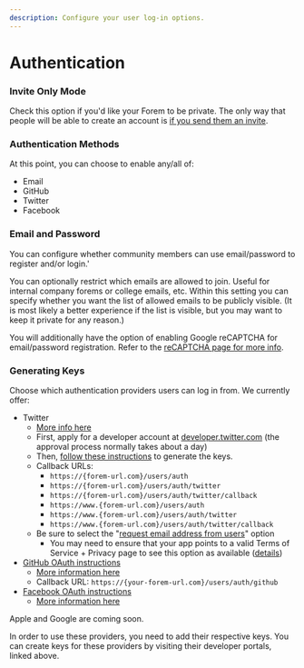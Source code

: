 ```yaml
---
description: Configure your user log-in options.
---
```


# Authentication

### Invite Only Mode

Check this option if you'd like your Forem to be private.  The only way that people will be able to create an account is [if you send them an invite](../users/inviting-a-new-user.md).

### Authentication Methods

At this point, you can choose to enable any/all of:

* Email
* GitHub
* Twitter
* Facebook

### Email and Password

You can configure whether community members can use email/password to register and/or login.'

You can optionally restrict which emails are allowed to join. Useful for internal company forems or college emails, etc. Within this setting you can specify whether you want the list of allowed emails to be publicly visible. \(It is most likely a better experience if the list is visible, but you may want to keep it private for any reason.\)

You will additionally have the option of enabling Google reCAPTCHA for email/password registration.  Refer to the [reCAPTCHA page for more info](google-recaptcha.md).

### Generating Keys

Choose which authentication providers users can log in from. We currently offer:

* Twitter
  * [More info here](https://docs.forem.com/backend/auth-twitter/)
  * First, apply for a developer account at [developer.twitter.com](http://developer.twitter.com/) \(the approval process normally takes about a day\)
  * Then, [follow these instructions](https://developer.twitter.com/en/docs/authentication/guides/log-in-with-twitter) to generate the keys.
  * Callback URLs:
    * `https://{forem-url.com}/users/auth`
    * `https://{forem-url.com}/users/auth/twitter`
    * `https://{forem-url.com}/users/auth/twitter/callback`
    * `https://www.{forem-url.com}/users/auth`
    * `https://www.{forem-url.com}/users/auth/twitter`
    * `https://www.{forem-url.com}/users/auth/twitter/callback`
  * Be sure to select the "[request email address from users](https://user-images.githubusercontent.com/22895284/51078803-9a9a2700-16bb-11e9-8f27-dbfe04b52031.png)" option
    * You may need to ensure that your app points to a valid Terms of Service + Privacy page to see this option as available \([details](https://developer.twitter.com/en/docs/apps/app-permissions)\)
* [GitHub OAuth instructions](https://docs.github.com/en/developers/apps/creating-an-oauth-app)
  * [More information here](https://docs.forem.com/backend/auth-github/)
  * Callback URL: `https://{your-forem-url.com}/users/auth/github`
* [Facebook OAuth instructions](https://developers.facebook.com/docs/apps)
  * [More information here](https://docs.forem.com/backend/auth-facebook/) 

Apple and Google are coming soon.

In order to use these providers, you need to add their respective keys. You can create keys for these providers by visiting their developer portals, linked above.

